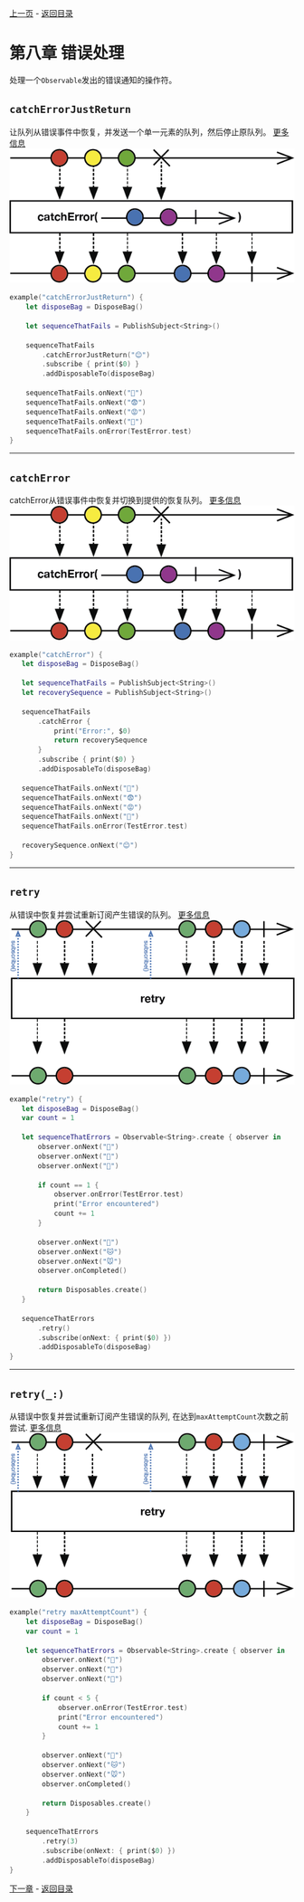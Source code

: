 
[上一页](/Connectable_Operators.md) - [返回目录](/README.md)

# 第八章 错误处理
处理一个`Observable`发出的错误通知的操作符。
## `catchErrorJustReturn`
 让队列从错误事件中恢复，并发送一个单一元素的队列，然后停止原队列。 [更多信息](http://reactivex.io/documentation/operators/catch.html)
![](https://raw.githubusercontent.com/kzaher/rxswiftcontent/master/MarbleDiagrams/png/catch.png)
```swift
example("catchErrorJustReturn") {
    let disposeBag = DisposeBag()
    
    let sequenceThatFails = PublishSubject<String>()
    
    sequenceThatFails
        .catchErrorJustReturn("😊")
        .subscribe { print($0) }
        .addDisposableTo(disposeBag)
    
    sequenceThatFails.onNext("😬")
    sequenceThatFails.onNext("😨")
    sequenceThatFails.onNext("😡")
    sequenceThatFails.onNext("🔴")
    sequenceThatFails.onError(TestError.test)
}
```

----
 
## `catchError`
 catchError从错误事件中恢复并切换到提供的恢复队列。 [更多信息](http://reactivex.io/documentation/operators/catch.html)
 ![](https://raw.githubusercontent.com/kzaher/rxswiftcontent/master/MarbleDiagrams/png/catch.png)
 ```swift
example("catchError") {
    let disposeBag = DisposeBag()
    
    let sequenceThatFails = PublishSubject<String>()
    let recoverySequence = PublishSubject<String>()
    
    sequenceThatFails
        .catchError {
            print("Error:", $0)
            return recoverySequence
        }
        .subscribe { print($0) }
        .addDisposableTo(disposeBag)
    
    sequenceThatFails.onNext("😬")
    sequenceThatFails.onNext("😨")
    sequenceThatFails.onNext("😡")
    sequenceThatFails.onNext("🔴")
    sequenceThatFails.onError(TestError.test)
    
    recoverySequence.onNext("😊")
}
```

----
 
## `retry`
 从错误中恢复并尝试重新订阅产生错误的队列。 [更多信息](http://reactivex.io/documentation/operators/retry.html)
 ![](https://raw.githubusercontent.com/kzaher/rxswiftcontent/master/MarbleDiagrams/png/retry.png)
 ```swift
example("retry") {
    let disposeBag = DisposeBag()
    var count = 1
    
    let sequenceThatErrors = Observable<String>.create { observer in
        observer.onNext("🍎")
        observer.onNext("🍐")
        observer.onNext("🍊")
        
        if count == 1 {
            observer.onError(TestError.test)
            print("Error encountered")
            count += 1
        }
        
        observer.onNext("🐶")
        observer.onNext("🐱")
        observer.onNext("🐭")
        observer.onCompleted()
        
        return Disposables.create()
    }
    
    sequenceThatErrors
        .retry()
        .subscribe(onNext: { print($0) })
        .addDisposableTo(disposeBag)
}
```

----
 
## `retry(_:)`
从错误中恢复并尝试重新订阅产生错误的队列, 在达到`maxAttemptCount`次数之前尝试. [更多信息](http://reactivex.io/documentation/operators/retry.html)
 ![](https://raw.githubusercontent.com/kzaher/rxswiftcontent/master/MarbleDiagrams/png/retry.png)
```swift
example("retry maxAttemptCount") {
    let disposeBag = DisposeBag()
    var count = 1
    
    let sequenceThatErrors = Observable<String>.create { observer in
        observer.onNext("🍎")
        observer.onNext("🍐")
        observer.onNext("🍊")
        
        if count < 5 {
            observer.onError(TestError.test)
            print("Error encountered")
            count += 1
        }
        
        observer.onNext("🐶")
        observer.onNext("🐱")
        observer.onNext("🐭")
        observer.onCompleted()
        
        return Disposables.create()
    }
    
    sequenceThatErrors
        .retry(3)
        .subscribe(onNext: { print($0) })
        .addDisposableTo(disposeBag)
}
```
[下一章](/Debugging_Operators.md) - [返回目录](/README.md)
